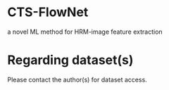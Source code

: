 # CTS-FlowNet
a novel ML method for HRM-image feature extraction

# Regarding dataset(s)
Please contact the author(s) for dataset access.
